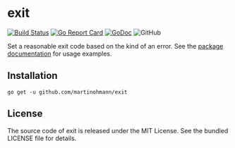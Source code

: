 # exit

[![Build Status](https://github.com/martinohmann/exit/workflows/build/badge.svg)](https://github.com/martinohmann/exit/actions?query=workflow%3Abuild)
[![Go Report Card](https://goreportcard.com/badge/github.com/martinohmann/exit)](https://goreportcard.com/report/github.com/martinohmann/exit)
[![GoDoc](https://godoc.org/github.com/martinohmann/exit?status.svg)](https://godoc.org/github.com/martinohmann/exit)
![GitHub](https://img.shields.io/github/license/martinohmann/exit?color=orange)

Set a reasonable exit code based on the kind of an error. See the [package
documentation](https://godoc.org/github.com/martinohmann/exit) for usage
examples.

## Installation

```
go get -u github.com/martinohmann/exit
```

## License

The source code of exit is released under the MIT License. See the bundled
LICENSE file for details.
